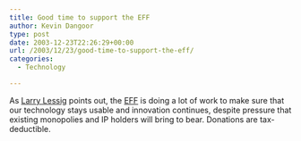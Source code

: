 ```yaml
---
title: Good time to support the EFF
author: Kevin Dangoor
type: post
date: 2003-12-23T22:26:29+00:00
url: /2003/12/23/good-time-to-support-the-eff/
categories:
  - Technology

---
```

As [Larry Lessig][1] points out, the [EFF][2] is doing a lot of work to make sure that our technology stays usable and innovation continues, despite pressure that existing monopolies and IP holders will bring to bear. Donations are tax-deductible.

 [1]: http://127.0.0.1:8888/view_item.html?channel=lessigblog.xml&item=632f01858bb591dbc1ebbe65de59fbf5&url=http%3A%2F%2Fwww.lessig.org%2Fblog%2Farchives%2F001648.shtml
 [2]: http://www.eff.org/ "EFF: Homepage"
